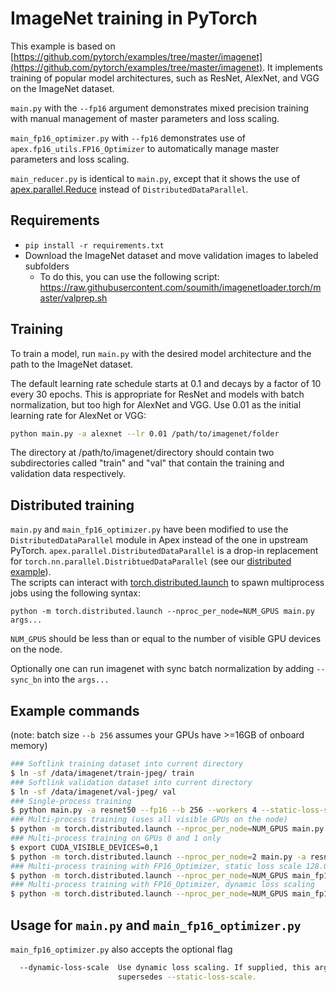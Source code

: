 # ImageNet training in PyTorch

This example is based on [https://github.com/pytorch/examples/tree/master/imagenet](https://github.com/pytorch/examples/tree/master/imagenet).
It implements training of popular model architectures, such as ResNet, AlexNet, and VGG on the ImageNet dataset.

`main.py` with the `--fp16` argument demonstrates mixed precision training with manual management of master parameters and loss scaling.

`main_fp16_optimizer.py` with `--fp16` demonstrates use of `apex.fp16_utils.FP16_Optimizer` to automatically manage master parameters and loss scaling.

`main_reducer.py` is identical to `main.py`, except that it shows the use of [apex.parallel.Reduce](https://nvidia.github.io/apex/parallel.html#apex.parallel.Reducer) instead of `DistributedDataParallel`.

## Requirements

- `pip install -r requirements.txt`
- Download the ImageNet dataset and move validation images to labeled subfolders
    - To do this, you can use the following script: https://raw.githubusercontent.com/soumith/imagenetloader.torch/master/valprep.sh

## Training

To train a model, run `main.py` with the desired model architecture and the path to the ImageNet dataset.

The default learning rate schedule starts at 0.1 and decays by a factor of 10 every 30 epochs. This is appropriate for ResNet and models with batch normalization, but too high for AlexNet and VGG. Use 0.01 as the initial learning rate for AlexNet or VGG:

```bash
python main.py -a alexnet --lr 0.01 /path/to/imagenet/folder
```

The directory at /path/to/imagenet/directory should contain two subdirectories called "train"
and "val" that contain the training and validation data respectively.

## Distributed training

`main.py` and `main_fp16_optimizer.py` have been modified to use the `DistributedDataParallel` module in Apex instead of the one in upstream PyTorch. `apex.parallel.DistributedDataParallel` 
is a drop-in replacement for `torch.nn.parallel.DistribtuedDataParallel` (see our [distributed example](https://github.com/NVIDIA/apex/tree/master/examples/distributed)).  
The scripts can interact with 
[torch.distributed.launch](https://pytorch.org/docs/master/distributed.html#launch-utility)
to spawn multiprocess jobs using the following syntax:
```
python -m torch.distributed.launch --nproc_per_node=NUM_GPUS main.py args...
```
`NUM_GPUS` should be less than or equal to the number of visible GPU devices on the node.

Optionally one can run imagenet with sync batch normalization by adding
`--sync_bn` into the `args...`

## Example commands

(note:  batch size `--b 256` assumes your GPUs have >=16GB of onboard memory)

```bash
### Softlink training dataset into current directory
$ ln -sf /data/imagenet/train-jpeg/ train
### Softlink validation dataset into current directory
$ ln -sf /data/imagenet/val-jpeg/ val
### Single-process training
$ python main.py -a resnet50 --fp16 --b 256 --workers 4 --static-loss-scale 128.0 ./
### Multi-process training (uses all visible GPUs on the node)
$ python -m torch.distributed.launch --nproc_per_node=NUM_GPUS main.py -a resnet50 --fp16 --b 256 --workers 4 --static-loss-scale 128.0 ./
### Multi-process training on GPUs 0 and 1 only
$ export CUDA_VISIBLE_DEVICES=0,1
$ python -m torch.distributed.launch --nproc_per_node=2 main.py -a resnet50 --fp16 --b 256 --workers 4 ./
### Multi-process training with FP16_Optimizer, static loss scale 128.0 (still uses FP32 master params)
$ python -m torch.distributed.launch --nproc_per_node=NUM_GPUS main_fp16_optimizer.py -a resnet50 --fp16 --b 256 --static-loss-scale 128.0 --workers 4 ./
### Multi-process training with FP16_Optimizer, dynamic loss scaling
$ python -m torch.distributed.launch --nproc_per_node=NUM_GPUS main_fp16_optimizer.py -a resnet50 --fp16 --b 256 --dynamic-loss-scale --workers 4 ./
```

## Usage for `main.py` and `main_fp16_optimizer.py`

`main_fp16_optimizer.py` also accepts the optional flag
```bash
  --dynamic-loss-scale  Use dynamic loss scaling. If supplied, this argument
                        supersedes --static-loss-scale.
```

